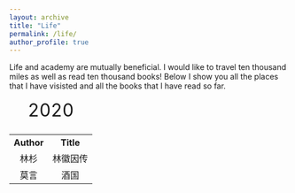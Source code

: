 ```yaml
---
layout: archive
title: "Life"
permalink: /life/
author_profile: true
---
```


<!-- {% include base_path %} -->

Life and academy are mutually beneficial. I would like to travel ten thousand miles as well as read ten thousand books! Below I show you all the places that I have visisted and all the books that I have read so far.
<!-- <iframe src="/talkmap/map.html" height="700" width="850" style="border:none;"></iframe> -->

<table class="multi">
<caption style="font-size:24pt">2020</caption>
<tr>
<th class="title">Author</th>
<th class="title">Title</th>
</tr>
<tr>
<td valign="center" align='center'>林杉</th>
<td valign="center" align='center'>林徽因传</th>
</tr>
<tr>
<td valign="center" align='center'>莫言</th>
<td valign="center" align='center'>酒国</th>
</tr>
</table>